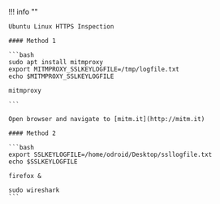 !!! info ""

    Ubuntu Linux HTTPS Inspection

    #### Method 1

    ```bash
    sudo apt install mitmproxy
    export MITMPROXY_SSLKEYLOGFILE=/tmp/logfile.txt
    echo $MITMPROXY_SSLKEYLOGFILE

    mitmproxy

    ```

    Open browser and navigate to [mitm.it](http://mitm.it)

    #### Method 2

    ```bash
    export SSLKEYLOGFILE=/home/odroid/Desktop/ssllogfile.txt
    echo $SSLKEYLOGFILE

    firefox &

    sudo wireshark
    ```
